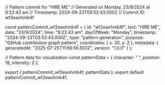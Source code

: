 // Pattern commit for "HIRE ME"
// Generated on Monday, 23/9/2024 at 9:22:43 am
// Timestamp: 2024-09-23T03:52:43.000Z
// Commit ID: wf2eaohmb4f

const patternCommit_wf2eaohmb4f = {
  id: "wf2eaohmb4f",
  text: "HIRE ME",
  date: "23/9/2024",
  time: "9:22:43 am",
  dayOfWeek: "Monday",
  timestamp: "2024-09-23T03:52:43.000Z",
  type: "pattern-generation",
  purpose: "GitHub contribution graph pattern",
  coordinates: {
    x: 30,
    y: 2
  },
  metadata: {
    generatedAt: "2025-07-25T11:56:56.503Z",
    version: "1.0.0"
  }
};

// Pattern data for visualization
const patternData = {
  character: " ",
  position: 19,
  intensity: 2
};

export { patternCommit_wf2eaohmb4f, patternData };
export default patternCommit_wf2eaohmb4f;
